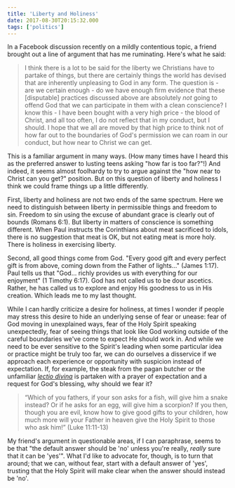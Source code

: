 ```yaml
---
title: 'Liberty and Holiness'
date: 2017-08-30T20:15:32.000
tags: ['politics']
---
```


In a Facebook discussion recently on a mildly contentious topic, a friend brought out a line of argument that has me ruminating. Here's what he said:

> I think there is a lot to be said for the liberty we Christians have to partake of things, but there are certainly things the world has devised that are inherently unpleasing to God in any form. The question is - are we certain enough - do we have enough firm evidence that these \[disputable\] practices discussed above are absolutely _not_ going to offend God that we can participate in them with a clean conscience? I know this - I have been bought with a very high price - the blood of Christ, and all too often, I do not reflect that in my conduct, but I should. I hope that we all are moved by that high price to think not of how far out to the boundaries of God's permission we can roam in our conduct, but how near to Christ we can get.

This is a familiar argument in many ways. (How many times have I heard this as the preferred answer to lusting teens asking "how far is too far?"!) And indeed, it seems almost foolhardy to try to argue against the "how near to Christ can you get?" position. But on this question of liberty and holiness I think we could frame things up a little differently.

First, liberty and holiness are not two ends of the same spectrum. Here we need to distinguish between liberty in permissible things and freedom to sin. Freedom to sin using the excuse of abundant grace is clearly out of bounds (Romans 6:1). But liberty in matters of conscience is something different. When Paul instructs the Corinthians about meat sacrificed to idols, there is no suggestion that meat is OK, but not eating meat is more holy. There is holiness in exercising liberty.

Second, all good things come from God. "Every good gift and every perfect gift is from above, coming down from the Father of lights..." (James 1:17). Paul tells us that "God... richly provides us with everything for our enjoyment" (1 Timothy 6:17). God has not called us to be dour ascetics. Rather, he has called us to explore and enjoy His goodness to us in His creation. Which leads me to my last thought.

While I can hardly criticize a desire for holiness, at times I wonder if people may stress this desire to hide an underlying sense of fear or unease: fear of God moving in unexplained ways, fear of the Holy Spirit speaking unexpectedly, fear of seeing things that look like God working outside of the careful boundaries we've come to expect He should work in. And while we need to be ever sensitive to the Spirit's leading when some particular idea or practice might be truly too far, we can do ourselves a disservice if we approach each experience or opportunity with suspicion instead of expectation. If, for example, the steak from the pagan butcher or the unfamiliar [_lectio divina_](https://en.wikipedia.org/wiki/Lectio_Divina) is partaken with a prayer of expectation and a request for God's blessing, why should we fear it?

> “Which of you fathers, if your son asks for a fish, will give him a snake instead? Or if he asks for an egg, will give him a scorpion? If you then, though you are evil, know how to give good gifts to your children, how much more will your Father in heaven give the Holy Spirit to those who ask him!” (Luke 11:11-13)

My friend's argument in questionable areas, if I can paraphrase, seems to be that "the default answer should be 'no' unless you're really, _really_ sure that it can be 'yes'". What I'd like to advocate for, though, is to turn that around; that we can, without fear, start with a default answer of 'yes', trusting that the Holy Spirit will make clear when the answer should instead be 'no'.

